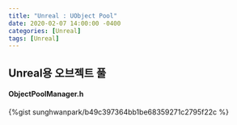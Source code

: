 ```yaml
---
title: "Unreal : UObject Pool"
date: 2020-02-07 14:00:00 -0400
categories: [Unreal]
tags: [Unreal]
---
```

## Unreal용 오브젝트 풀
#### ObjectPoolManager.h
{%gist sunghwanpark/b49c397364bb1be68359271c2795f22c %}
